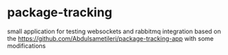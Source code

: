 # package-tracking
small application for testing websockets and rabbitmq integration
based on the https://github.com/Abdulsametileri/package-tracking-app with some modifications
